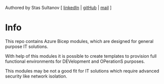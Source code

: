 Authored by Stas Sultanov [ [linkedIn](https://www.linkedin.com/in/stas-sultanov) | [gitHub](https://github.com/stas-sultanov) | [mail](mailto:stas.sultanov@outlook.com) ]

# Info

This repo contains Azure Bicep modules, which are designed for general purpose IT solutions.

With help of this modules it is possible to create templates to provision full functional environments for DEVelopment and OPerationS purposes.

This modules may be not a good fit for IT solutions which require advanced security like network isolation.
